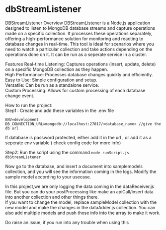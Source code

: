 # dbStreamListener
DBStreamListener
Overview
DBStreamListener is a Node.js application designed to listen to MongoDB database streams and capture operations made on a specific collection. It processes these operations separately, offering a high-performance solution for monitoring and reacting to database changes in real-time. This tool is ideal for scenarios where you need to watch a particular collection and take actions depending on the operations done on it.
It can be run as a seperate service in a cluster.

Features
Real-time Listening: Captures operations (insert, update, delete) on a specific MongoDB collection as they happen. <br>
High Performance: Processes database changes quickly and efficiently. <br>
Easy to Use: Simple configuration and setup. <br>
Versatile: Can be run as a standalone service. <br>
Custom Processing: Allows for custom processing of each database change event. <br>

How to run the project: <br>
Step1 : Create and add these variables in the .env file
```
ENV=development
DB_CONNECTION_URL=mongodb://localhost:27017/<database_name> //give the db url
```
If database is password protected, either add it in the url , or add it as a seperate env variable ( check config code for more info)

Step2: Run the script using the command `node runScript.js dbStreamListener` 

Now go to the database, and insert a document into samplemodels collection, and you will see the information coming in the logs.
Modify the sample model according to your usecase.

In this project,we are only logging the data coming in the dataReceiver.js file. But you can do your postProcessing like make an apiCall/insert data into another collection and other things there.<br>
If you want to change the model, replace sampleModel collection with the new model and make the changes in the dataAdder.js collection.
You can also add multiple models and push those info into the array to make it work.

Do raise an issue, if you run into any trouble when using this




